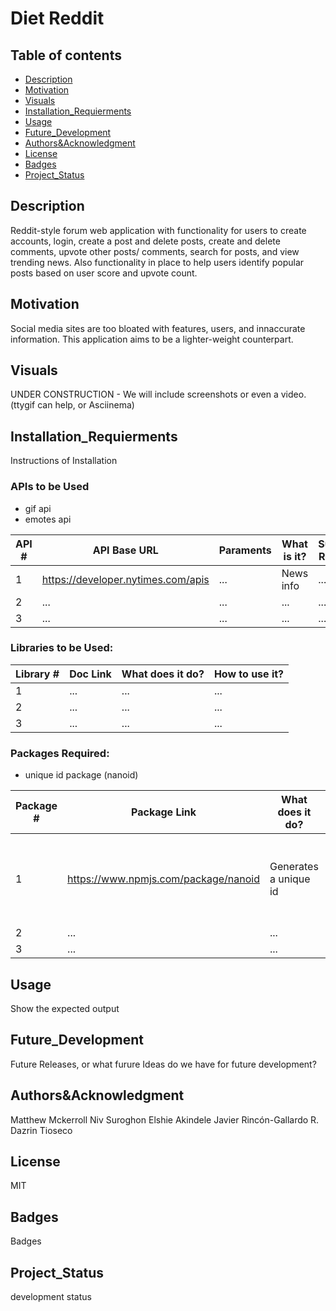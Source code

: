 # Diet Reddit

## Table of contents

* [Description](#Description)
* [Motivation](#Motivation)
* [Visuals](#Visuals)
* [Installation_Requierments](#Installation_Requierments)
* [Usage](#Usage)
* [Future_Development](#Future_Development)
* [Authors&Acknowledgment](#Authors&Acknowledgment)
* [License](#License)
* [Badges](#Badges)
* [Project_Status](#Project_Status)

## Description

Reddit-style forum web application with functionality for users to create accounts, login, create a post and delete posts, create and delete comments, upvote other posts/ comments, search for posts, and view trending news. Also functionality in place to help users identify popular posts based on user score and upvote count.

## Motivation

Social media sites are too bloated with features, users, and innaccurate information. This application aims to be a lighter-weight counterpart. 

## Visuals

UNDER CONSTRUCTION - We will include screenshots or even a video. (ttygif can help, or Asciinema)

## Installation_Requierments

Instructions of Installation

### APIs to be Used

- gif api
- emotes api

| API # | API Base URL | Paraments | What is it? | Successful Response? |
| ----- | ------------ | --------- | ----------- | -------------------- |
| 1 | https://developer.nytimes.com/apis | ... | News info | ... |	
| 2	| ... | ... | ... | ... |			
| 3	| ... | ... | ... | ... |			

### Libraries to be Used:

| Library # | Doc Link | What does it do? | How to use it? |
| --------- | -------- | ---------------- | -------------- |
| 1	| ... | ... | ... |		
| 2 | ... | ... | ... |				
| 3 | ... | ... | ... |			

### Packages Required:

- unique id package (nanoid)

| Package # | Package Link | What does it do? | How to use it? |
| --------- | ------------ | ---------------- | -------------- |
| 1	| https://www.npmjs.com/package/nanoid | Generates a unique id | Use it to identify and distinguish between different models |
| 2	| ... | ... | ... |	
| 3	| ... | ... | ... |		



## Usage

Show the expected output

## Future_Development

Future Releases, or what furure Ideas do we have for future development?

## Authors&Acknowledgment

Matthew Mckerroll
Niv Suroghon
Elshie Akindele
Javier Rincón-Gallardo R.
Dazrin Tioseco

## License

MIT

## Badges

Badges

## Project_Status

development status